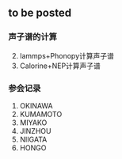 ## to be posted

### 声子谱的计算

2. lammps+Phonopy计算声子谱
3. Calorine+NEP计算声子谱

### 参会记录

1. OKINAWA
2. KUMAMOTO
3. MIYAKO
4. JINZHOU
5. NIIGATA
6. HONGO

